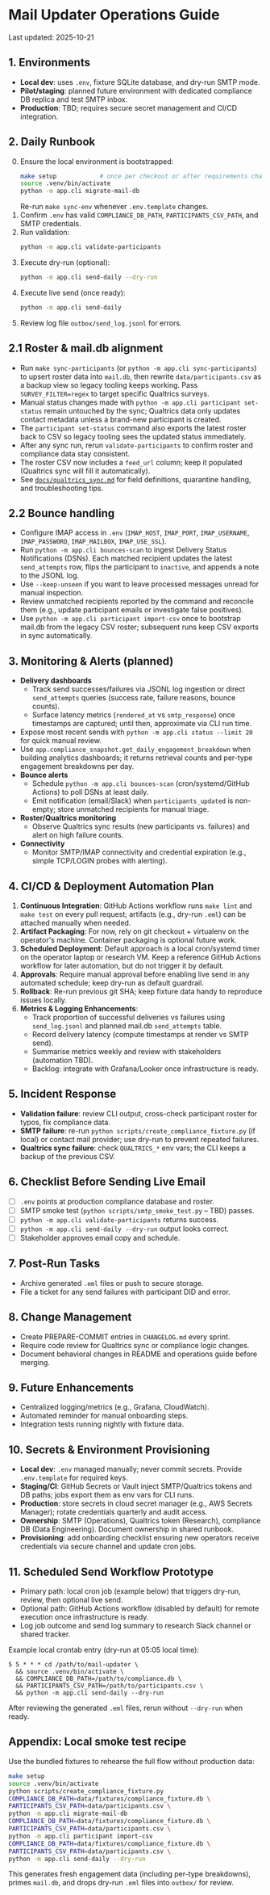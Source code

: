 # Mail Updater Operations Guide

Last updated: 2025-10-21

## 1. Environments
- **Local dev**: uses `.env`, fixture SQLite database, and dry-run SMTP mode.
- **Pilot/staging**: planned future environment with dedicated compliance DB replica and test SMTP inbox.
- **Production**: TBD; requires secure secret management and CI/CD integration.

## 2. Daily Runbook
0. Ensure the local environment is bootstrapped:
   ```bash
   make setup            # once per checkout or after requirements change
   source .venv/bin/activate
   python -m app.cli migrate-mail-db
   ```
   Re-run `make sync-env` whenever `.env.template` changes.
1. Confirm `.env` has valid `COMPLIANCE_DB_PATH`, `PARTICIPANTS_CSV_PATH`, and SMTP credentials.
2. Run validation:
   ```bash
   python -m app.cli validate-participants
   ```
3. Execute dry-run (optional):
   ```bash
   python -m app.cli send-daily --dry-run
   ```
4. Execute live send (once ready):
   ```bash
   python -m app.cli send-daily
   ```
5. Review log file `outbox/send_log.jsonl` for errors.

## 2.1 Roster & mail.db alignment
- Run `make sync-participants` (or `python -m app.cli sync-participants`) to upsert roster data into `mail.db`, then rewrite `data/participants.csv` as a backup view so legacy tooling keeps working. Pass `SURVEY_FILTER=regex` to target specific Qualtrics surveys.
- Manual status changes made with `python -m app.cli participant set-status` remain untouched by the sync; Qualtrics data only updates contact metadata unless a brand-new participant is created.
- The `participant set-status` command also exports the latest roster back to CSV so legacy tooling sees the updated status immediately.
- After any sync run, rerun `validate-participants` to confirm roster and compliance data stay consistent.
- The roster CSV now includes a `feed_url` column; keep it populated (Qualtrics sync will fill it automatically).
- See [`docs/qualtrics_sync.md`](qualtrics_sync.md) for field definitions, quarantine handling, and troubleshooting tips.

## 2.2 Bounce handling
- Configure IMAP access in `.env` (`IMAP_HOST`, `IMAP_PORT`, `IMAP_USERNAME`, `IMAP_PASSWORD`, `IMAP_MAILBOX`, `IMAP_USE_SSL`).
- Run `python -m app.cli bounces-scan` to ingest Delivery Status Notifications (DSNs). Each matched recipient updates the latest `send_attempts` row, flips the participant to `inactive`, and appends a note to the JSONL log.
- Use `--keep-unseen` if you want to leave processed messages unread for manual inspection.
- Review unmatched recipients reported by the command and reconcile them (e.g., update participant emails or investigate false positives).
- Use `python -m app.cli participant import-csv` once to bootstrap mail.db from
  the legacy CSV roster; subsequent runs keep CSV exports in sync automatically.

## 3. Monitoring & Alerts (planned)
- **Delivery dashboards**
  - Track send successes/failures via JSONL log ingestion or direct `send_attempts` queries (success rate, failure reasons, bounce counts).
  - Surface latency metrics (`rendered_at` vs `smtp_response`) once timestamps are captured; until then, approximate via CLI run time.
- Expose most recent sends with `python -m app.cli status --limit 20` for quick manual review.
- Use `app.compliance_snapshot.get_daily_engagement_breakdown` when building analytics dashboards; it returns retrieval counts and per-type engagement breakdowns per day.
- **Bounce alerts**
  - Schedule `python -m app.cli bounces-scan` (cron/systemd/GitHub Actions) to poll DSNs at least daily.
  - Emit notification (email/Slack) when `participants_updated` is non-empty; store unmatched recipients for manual triage.
- **Roster/Qualtrics monitoring**
  - Observe Qualtrics sync results (new participants vs. failures) and alert on high failure counts.
- **Connectivity**
  - Monitor SMTP/IMAP connectivity and credential expiration (e.g., simple TCP/LOGIN probes with alerting).

## 4. CI/CD & Deployment Automation Plan
1. **Continuous Integration**: GitHub Actions workflow runs `make lint` and `make test` on every pull request; artifacts (e.g., dry-run `.eml`) can be attached manually when needed.
2. **Artifact Packaging**: For now, rely on git checkout + virtualenv on the operator's machine. Container packaging is optional future work.
3. **Scheduled Deployment**: Default approach is a local cron/systemd timer on the operator laptop or research VM. Keep a reference GitHub Actions workflow for later automation, but do not trigger it by default.
4. **Approvals**: Require manual approval before enabling live send in any automated schedule; keep dry-run as default guardrail.
5. **Rollback**: Re-run previous git SHA; keep fixture data handy to reproduce issues locally.
6. **Metrics & Logging Enhancements**:
   - Track proportion of successful deliveries vs failures using `send_log.jsonl` and planned mail.db `send_attempts` table.
   - Record delivery latency (compute timestamps at render vs SMTP send).
   - Summarise metrics weekly and review with stakeholders (automation TBD).
   - Backlog: integrate with Grafana/Looker once infrastructure is ready.

## 5. Incident Response
- **Validation failure**: review CLI output, cross-check participant roster for typos, fix compliance data.
- **SMTP failure**: re-run `python scripts/create_compliance_fixture.py` (if local) or contact mail provider; use dry-run to prevent repeated failures.
- **Qualtrics sync failure**: check `QUALTRICS_*` env vars; the CLI keeps a backup of the previous CSV.

## 6. Checklist Before Sending Live Email
- [ ] `.env` points at production compliance database and roster.
- [ ] SMTP smoke test (`python scripts/smtp_smoke_test.py` – TBD) passes.
- [ ] `python -m app.cli validate-participants` returns success.
- [ ] `python -m app.cli send-daily --dry-run` output looks correct.
- [ ] Stakeholder approves email copy and schedule.

## 7. Post-Run Tasks
- Archive generated `.eml` files or push to secure storage.
- File a ticket for any send failures with participant DID and error.

## 8. Change Management
- Create PREPARE-COMMIT entries in `CHANGELOG.md` every sprint.
- Require code review for Qualtrics sync or compliance logic changes.
- Document behavioral changes in README and operations guide before merging.

## 9. Future Enhancements
- Centralized logging/metrics (e.g., Grafana, CloudWatch).
- Automated reminder for manual onboarding steps.
- Integration tests running nightly with fixture data.

## 10. Secrets & Environment Provisioning
- **Local dev**: `.env` managed manually; never commit secrets. Provide `.env.template` for required keys.
- **Staging/CI**: GitHub Secrets or Vault inject SMTP/Qualtrics tokens and DB paths; jobs export them as env vars for CLI runs.
- **Production**: store secrets in cloud secret manager (e.g., AWS Secrets Manager); rotate credentials quarterly and audit access.
- **Ownership**: SMTP (Operations), Qualtrics token (Research), compliance DB (Data Engineering). Document ownership in shared runbook.
- **Provisioning**: add onboarding checklist ensuring new operators receive credentials via secure channel and update cron jobs.

## 11. Scheduled Send Workflow Prototype
- Primary path: local cron job (example below) that triggers dry-run, review, then optional live send.
- Optional path: GitHub Actions workflow (disabled by default) for remote execution once infrastructure is ready.
- Log job outcome and send log summary to research Slack channel or shared tracker.

Example local crontab entry (dry-run at 05:05 local time):

```
5 5 * * * cd /path/to/mail-updater \
  && source .venv/bin/activate \
  && COMPLIANCE_DB_PATH=/path/to/compliance.db \
  && PARTICIPANTS_CSV_PATH=/path/to/participants.csv \
  && python -m app.cli send-daily --dry-run
```

After reviewing the generated `.eml` files, rerun without `--dry-run` when ready.

## Appendix: Local smoke test recipe
Use the bundled fixtures to rehearse the full flow without production data:

```bash
make setup
source .venv/bin/activate
python scripts/create_compliance_fixture.py
COMPLIANCE_DB_PATH=data/fixtures/compliance_fixture.db \
PARTICIPANTS_CSV_PATH=data/participants.csv \
python -m app.cli migrate-mail-db
COMPLIANCE_DB_PATH=data/fixtures/compliance_fixture.db \
PARTICIPANTS_CSV_PATH=data/participants.csv \
python -m app.cli participant import-csv
COMPLIANCE_DB_PATH=data/fixtures/compliance_fixture.db \
PARTICIPANTS_CSV_PATH=data/participants.csv \
python -m app.cli send-daily --dry-run
```

This generates fresh engagement data (including per-type breakdowns), primes `mail.db`, and drops dry-run `.eml` files into `outbox/` for review.
